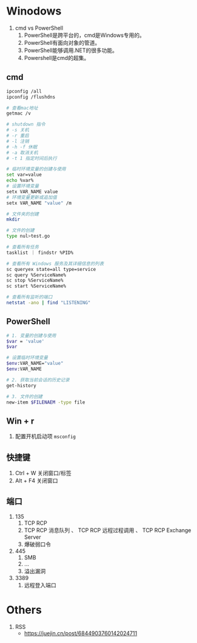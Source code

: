 
# Winodows
1. cmd vs PowerShell
    1. PowerShell是跨平台的，cmd是Windows专用的。
    2. PowerShell有面向对象的管道。
    3. PowerShell能够调用.NET的很多功能。
    4. Powershell是cmd的超集。

## cmd
```sh
ipconfig /all
ipconfig /flushdns

# 查看mac地址
getmac /v

# shutdown 指令
# -s 关机
# -r 重启
# -l 注销
# -h -f 休眠
# -a 取消关机
# -t 1 指定时间后执行

# 临时环境变量的创建与使用
set var=value
echo %var%
# 设置环境变量
setx VAR_NAME value
# 环境变量更新或追加值
setx VAR_NAME "value" /m

# 文件夹的创建
mkdir

# 文件的创建
type nul>test.go

# 查看所有任务
tasklist ｜ findstr %PID%

# 查看所有 Windows 服务及其详细信息的列表
sc queryex state=all type=service
sc query %ServiceName%
sc stop %ServiceName%
sc start %ServiceName%

# 查看所有监听的端口
netstat -ano | find "LISTENING" 
```


## PowerShell
```sh
# 1. 变量的创建与使用
$var = 'value'
$var

# 设置临时环境变量
$env:VAR_NAME="value"
$env:VAR_NAME

# 2. 获取当前会话的历史记录
get-history

# 3. 文件的创建
new-item $FILENAEM -type file
```

## Win + r
1. 配置开机启动项 ``msconfig``

## 快捷键
1. Ctrl + W 关闭窗口/标签
2. Alt + F4 关闭窗口


## 端口
1. 135
    1. TCP RCP
    2. TCP RCP 消息队列 、 TCP RCP 远程过程调用 、 TCP RCP Exchange Server
    3. 爆破弱口令
2. 445
    1. SMB
    2. ...
    3. 溢出漏洞
3. 3389
    1. 远程登入端口

# Others
1. RSS
    - https://juejin.cn/post/6844903760142024711